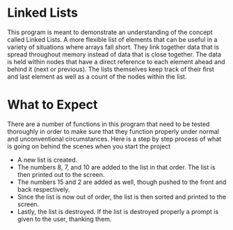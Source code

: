 # Linked Lists
This program is meant to demonstrate an understanding of the concept called Linked Lists. A more flexible list of elements that can be useful in a variety of situations where arrays fall short. They link together data that is spread throughout memory instead of data that is close together. The data is held within nodes that have a direct reference to each element ahead and behind it (next or previous). The lists themselves keep track of their first and last element as well as a count of the nodes within the list.
# What to Expect
There are a number of functions in this program that need to be tested thoroughly in order to make sure that they function properly under normal and unconventional circumstances. Here is a step by step process of what is going on behind the scenes when you start the project
- A new list is created.
- The numbers 8, 7, and 10 are added to the list in that order. The list is then printed out to the screen.
- The numbers 15 and 2 are added as well, though pushed to the front and back respectively.
- Since the list is now out of order, the list is then sorted and printed to the screen.
- Lastly, the list is destroyed. If the list is destroyed properly a prompt is given to the user, thanking them.
